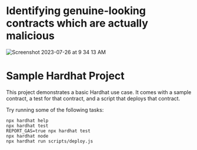# Identifying genuine-looking contracts which are actually malicious

![Screenshot 2023-07-26 at 9 34 13 AM](https://github.com/dclsamples/malicious-contracts/assets/1455542/82734b8b-aa10-416b-81fc-951c32ca7944)


# Sample Hardhat Project

This project demonstrates a basic Hardhat use case. It comes with a sample contract, a test for that contract, and a script that deploys that contract.

Try running some of the following tasks:

```shell
npx hardhat help
npx hardhat test
REPORT_GAS=true npx hardhat test
npx hardhat node
npx hardhat run scripts/deploy.js
```
